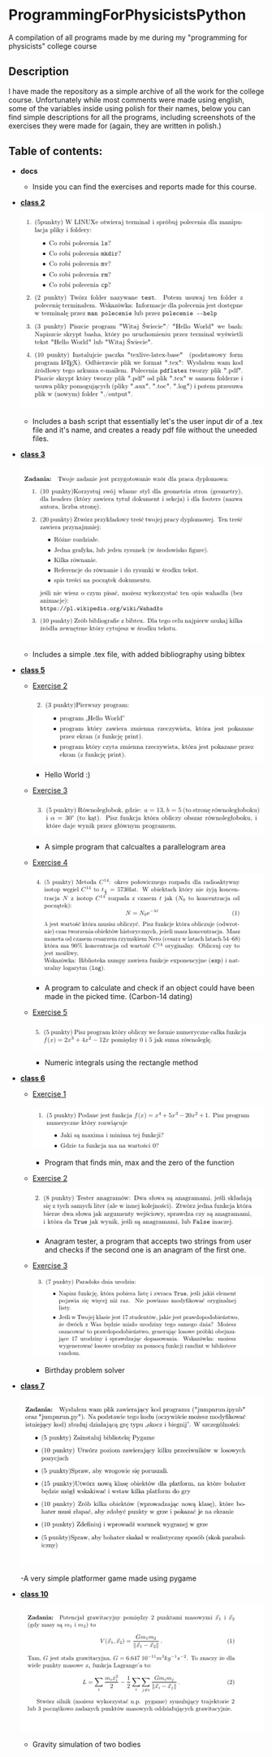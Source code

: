 # ProgrammingForPhysicistsPython
A compilation of all programs made by me during my "programming for physicists" college course  

## Description

I have made the repository as a simple archive of all the work for the college course.
Unfortunately while most comments were made using english, some of the variables inside using polish for their names,
below you can find simple descriptions for all the programs, including screenshots of the exercises they were made for (again, they are written in polish.)

## Table of contents:

* **docs**

  - Inside you can find the exercises and reports made for this course.

* [**class 2**](/Class%202)

  ![Screenshot](/docs/images/AllExClass2.png)

  - Includes a bash script that essentially let's the user input dir of a .tex file and it's name, and creates a ready pdf file without the uneeded files.
  
* [**class 3**](/Class%203)

  ![Screenshot](/docs/images/AllExClass3.png)

  - Includes a simple .tex file, with added bibliography using bibtex

* [**class 5**](/Class%205)

  - [Exercise 2](/Class%205/HelloWorldEx2.py)

    ![Screenshot](/docs/images/Ex2Class5.png)
      - Hello World :)

  - [Exercise 3](/Class%205/ParallelogramAreaEx3.py)
 
      ![Screenshot](/docs/images/Ex3Class5.png)
      - A simple program that calcualtes a parallelogram area

  - [Exercise 4](/Class%205/Exercise4.py)

      ![Screenshot](/docs/images/Ex4Class5.png)
      - A program to calculate and check if an object could have been made in the picked time. (Carbon-14 dating)

  - [Exercise 5](/Class%205/NumericIntegrationEx5.py)

      ![Screenshot](/docs/images/Ex5Class5.png)
      - Numeric integrals using the rectangle method
      
* [**class 6**](/Class%206)

  - [Exercise 1](/Class%206/FunctionMinMaxAnd0Ex1.py)

    ![Screenshot](/docs/images/Ex1Class6.png)
    - Program that finds min, max and the zero of the function

  - [Exercise 2](/Class%206/AnagramTesterEx2.py)

    ![Screenshot](/docs/images/Ex2Class6.png)
    - Anagram tester, a program that accepts two strings from user and checks if the second one is an anagram of the first one.

  - [Exercise 3](/Class%206/BirthdayProblemEx3.py)

    ![Screenshot](/docs/images/Ex3Class6.png)
    - Birthday problem solver

 
* [**class 7**](/Class%207/)

  ![Screenshot](/docs/images/Ex1Class7.png)
  
  -A very simple platformer game made using pygame

* [**class 10**](/Class%2010/)

  ![Screenshot](/docs/images/Ex1Class10.png)

  - Gravity simulation of two bodies
